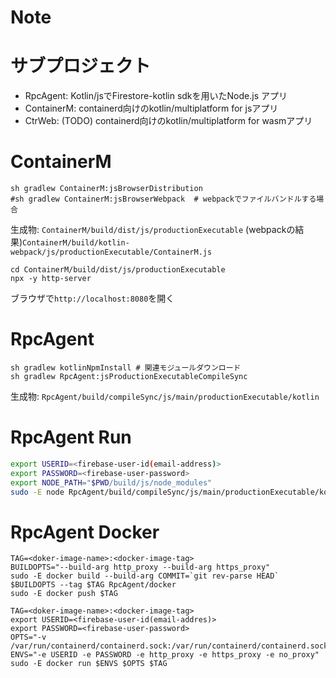 # Note

# サブプロジェクト
- RpcAgent: Kotlin/jsでFirestore-kotlin sdkを用いたNode.js アプリ
- ContainerM: containerd向けのkotlin/multiplatform for jsアプリ
- CtrWeb: (TODO) containerd向けのkotlin/multiplatform for wasmアプリ


# ContainerM
```sh:Build
sh gradlew ContainerM:jsBrowserDistribution
#sh gradlew ContainerM:jsBrowserWebpack  # webpackでファイルバンドルする場合
```
生成物: `ContainerM/build/dist/js/productionExecutable`
(webpackの結果)`ContainerM/build/kotlin-webpack/js/productionExecutable/ContainerM.js`

```sh:Run
cd ContainerM/build/dist/js/productionExecutable
npx -y http-server
```
ブラウザで`http://localhost:8080`を開く


# RpcAgent 
```sh:Build
sh gradlew kotlinNpmInstall # 関連モジュールダウンロード
sh gradlew RpcAgent:jsProductionExecutableCompileSync
```
生成物: `RpcAgent/build/compileSync/js/main/productionExecutable/kotlin`

# RpcAgent Run
```sh
export USERID=<firebase-user-id(email-address)>
export PASSWORD=<firebase-user-password>
export NODE_PATH="$PWD/build/js/node_modules"
sudo -E node RpcAgent/build/compileSync/js/main/productionExecutable/kotlin/FireShell-RpcAgent.js
```

# RpcAgent Docker
```sh:Build/Publish
TAG=<doker-image-name>:<docker-image-tag>
BUILDOPTS="--build-arg http_proxy --build-arg https_proxy"
sudo -E docker build --build-arg COMMIT=`git rev-parse HEAD` $BUILDOPTS --tag $TAG RpcAgent/docker
sudo -E docker push $TAG
```

```sh:Run
TAG=<doker-image-name>:<docker-image-tag>
export USERID=<firebase-user-id(email-addres)>
export PASSWORD=<firebase-user-password>
OPTS="-v /var/run/containerd/containerd.sock:/var/run/containerd/containerd.sock"
ENVS="-e USERID -e PASSWORD -e http_proxy -e https_proxy -e no_proxy"
sudo -E docker run $ENVS $OPTS $TAG
```

